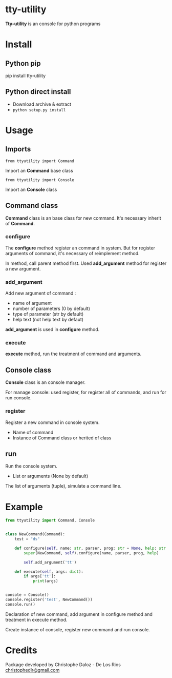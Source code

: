 # tty-utility
**Tty-utility** is an console for python programs

# Install
## Python pip
pip install tty-utility

## Python direct install
* Download archive & extract
* `python setup.py install`

# Usage
## Imports
`from ttyutility import Command`

Import an **Command** base class

`from ttyutility import Console`

Import an **Console** class

## Command class
**Command** class is an base class for new command.
It's necessary inherit of **Command**.

### configure
The **configure** method register an command in system.
But for register arguments of command, it's necessary of reimplement method.

In method, call parent method first. Used **add_argument** method for
register a new argument.

### add_argument
Add new argument of command :
* name of argument
* number of parameters (0 by default)
* type of parameter (str by default)
* help text (not help text by defaut)

**add_argument** is used in **configure** method.

### execute
**execute** method, run the treatment of command and arguments.

## Console class
**Console** class is an console manager.

For manage console: used register, for register
all of commands, and run for run console.

### register
Register a new command in console system.

* Name of command
* Instance of Command class or herited of class

## run
Run the console system.

* List or arguments (None by default)

The list of arguments (tuple), simulate a command line.

# Example
```python
from ttyutility import Command, Console


class NewCommand(Command):
    test = "ds"

    def configure(self, name: str, parser, prog: str = None, help: str = None):
        super(NewCommand, self).configure(name, parser, prog, help)

        self.add_argument('tt')

    def execute(self, args: dict):
        if args['tt']:
            print(args)


console = Console()
console.register('test', NewCommand())
console.run()
```

Declaration of new command, add argument in configure method and treatment in execute method.

Create instance of console, register new command and run console. 

# Credits
Package developed by Christophe Daloz - De Los Rios <christophedlr@gmail.com>
